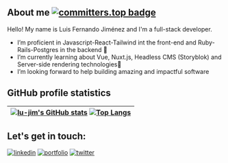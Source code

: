 ## About me [![committers.top badge](https://user-badge.committers.top/venezuela/lu-jim.svg)](https://user-badge.committers.top/venezuela/lu-jim)


 Hello! My name is Luis Fernando Jiménez and I'm a full-stack developer.
-  I’m proficient in Javascript-React-Tailwind int the front-end and Ruby-Rails-Postgres in the backend 💪
-  I’m currently learning about Vue, Nuxt.js, Headless CMS (Storyblok) and Server-side rendering technologies🌱
- I’m looking forward to help building amazing and impactful software


## GitHub profile statistics 
 [![lu-jim's GitHub stats](https://github-readme-stats.vercel.app/api?username=lu-jim&show_icons=true&theme=aura_dark)](https://github.com/lu-jim/github-readme-stats) [![Top Langs](https://github-readme-stats.vercel.app/api/top-langs/?username=lu-jim&layout=compact&theme=aura_dark)](https://github.com/lu-jim/github-readme-stats)   |
:-: |

## Let's get in touch:
[![linkedin](https://img.shields.io/badge/linkedin-0A66C2?style=for-the-badge&logo=linkedin&logoColor=white)](https://www.linkedin.com/in/lu-jim/) [![portfolio](https://img.shields.io/badge/my_portfolio-fec601?style=for-the-badge&logo=ko-fi&logoColor=white)](lujim.me/mobile-portfolio/) [![twitter](https://img.shields.io/badge/twitter-1DA1F2?style=for-the-badge&logo=twitter&logoColor=white)](https://twitter.com/cathella9)

